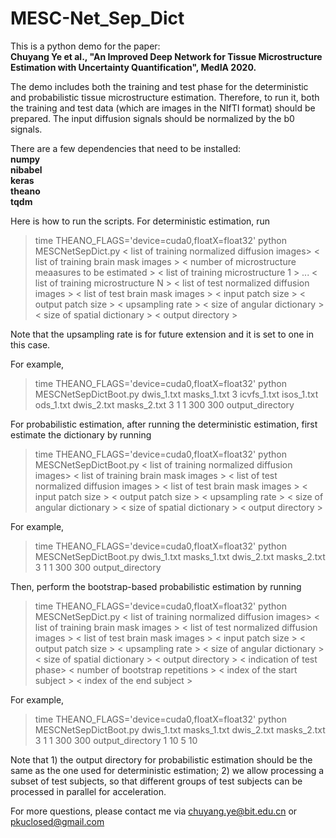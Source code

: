 # MESC-Net_Sep_Dict

This is a python demo for the paper:<br />
**Chuyang Ye et al., "An Improved Deep Network for Tissue Microstructure
Estimation with Uncertainty Quantification", MedIA 2020.** 

The demo includes both the training and test phase for the deterministic and probabilistic tissue microstructure estimation. Therefore, to run it, both the training and test data (which are images in the NIfTI format) should be prepared. The input diffusion signals should be normalized by the b0 signals.

There are a few dependencies that need to be installed:<br />
**numpy <br />
nibabel <br />
keras <br />
theano <br />
tqdm <br />**

Here is how to run the scripts. For deterministic estimation, run <br />
> time THEANO_FLAGS='device=cuda0,floatX=float32' python MESCNetSepDict.py < list of training normalized diffusion images> < list of training brain mask images > < number of microstructure meaasures to be estimated > < list of training microstructure 1 > ... < list of training microstructure N > < list of test normalized diffusion images > < list of test brain mask images > < input patch size > < output patch size > < upsampling rate > < size of angular dictionary > < size of spatial dictionary > < output directory > <br />

Note that the upsampling rate is for future extension and it is set to one in this case.

For example, <br />
> time THEANO_FLAGS='device=cuda0,floatX=float32' python MESCNetSepDictBoot.py dwis_1.txt masks_1.txt 3 icvfs_1.txt isos_1.txt ods_1.txt dwis_2.txt masks_2.txt 3 1 1 300 300 output_directory <br />

For probabilistic estimation, after running the deterministic estimation, first estimate the dictionary by running <br />
> time THEANO_FLAGS='device=cuda0,floatX=float32' python MESCNetSepDictBoot.py < list of training normalized diffusion images> < list of training brain mask images > < list of test normalized diffusion images > < list of test brain mask images > < input patch size > < output patch size > < upsampling rate > < size of angular dictionary > < size of spatial dictionary > < output directory > <br />

For example, <br />
> time THEANO_FLAGS='device=cuda0,floatX=float32' python MESCNetSepDictBoot.py dwis_1.txt masks_1.txt dwis_2.txt masks_2.txt 3 1 1 300 300 output_directory <br />

Then, perform the bootstrap-based probabilistic estimation by running <br />
> time THEANO_FLAGS='device=cuda0,floatX=float32' python MESCNetSepDict.py < list of training normalized diffusion images> < list of training brain mask images > < list of test normalized diffusion images > < list of test brain mask images > < input patch size > < output patch size > < upsampling rate > < size of angular dictionary > < size of spatial dictionary > < output directory > < indication of test phase> < number of bootstrap repetitions > < index of the start subject > < index of the end subject > <br />

For example, <br />
> time THEANO_FLAGS='device=cuda0,floatX=float32' python MESCNetSepDictBoot.py dwis_1.txt masks_1.txt dwis_2.txt masks_2.txt 3 1 1 300 300 output_directory 1 10 5 10 <br />

Note that 1) the output directory for probabilistic estimation should be the same as the one used for deterministic estimation; 2) we allow processing a subset of test subjects, so that different groups of test subjects can be processed in parallel for acceleration.

For more questions, please contact me via chuyang.ye@bit.edu.cn or pkuclosed@gmail.com

